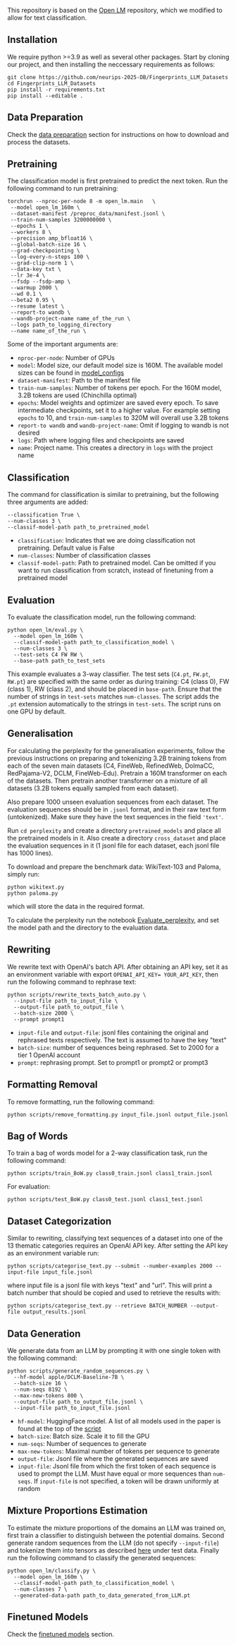 This repository is based on the [Open LM](https://github.com/mlfoundations/open_lm) repository, which we modified to allow for text classification. 

## Installation
We require python >=3.9 as well as several other packages. Start by cloning our project, and then installing the neccessary requirements as follows:

```
git clone https://github.com/neurips-2025-DB/Fingerprints_LLM_Datasets
cd Fingerprints_LLM_Datasets
pip install -r requirements.txt
pip install --editable .
```

## Data Preparation

Check the [data preparation](https://github.com/neurips-2025-DB/Fingerprints_LLM_Datasets/tree/main/data_preparation) section for instructions on how to download and process the datasets.

## Pretraining

The classification model is first pretrained to predict the next token. Run the following command to run pretraining: 

```
torchrun --nproc-per-node 8 -m open_lm.main   \
 --model open_lm_160m \
 --dataset-manifest /preproc_data/manifest.jsonl \
 --train-num-samples 3200000000 \
 --epochs 1 \
 --workers 8 \
 --precision amp_bfloat16 \
 --global-batch-size 16 \
 --grad-checkpointing \
 --log-every-n-steps 100 \
 --grad-clip-norm 1 \
 --data-key txt \
 --lr 3e-4 \
 --fsdp --fsdp-amp \
 --warmup 2000 \
 --wd 0.1 \
 --beta2 0.95 \
 --resume latest \
 --report-to wandb \
 --wandb-project-name name_of_the_run \
 --logs path_to_logging_directory
 --name name_of_the_run \
```

Some of the important arguments are:

- `nproc-per-node`: Number of GPUs
- `model`: Model size, our default model size is 160M. The available model sizes can be found in [model_configs](https://github.com/neurips-2025-DB/Fingerprints_LLM_Datasets/tree/main/open_lm/model_configs)
- `dataset-manifest`: Path to the manifest file
- `train-num-samples`: Number of tokens per epoch. For the 160M model, 3.2B tokens are used (Chinchilla optimal)
- `epochs`: Model weights and optimizer are saved every epoch. To save intermediate checkpoints, set it to a higher value. For example setting `epochs` to 10, and `train-num-samples` to 320M will overall use 3.2B tokens
- `report-to wandb` and `wandb-project-name`: Omit if logging to wandb is not desired
- `logs`: Path where logging files and checkpoints are saved
- `name`: Project name. This creates a directory in `logs` with the project name


## Classification

The command for classification is similar to pretraining, but the following three arguments are added:

```
--classification True \
--num-classes 3 \
--classif-model-path path_to_pretrained_model
```

- `classification`: Indicates that we are doing classification not pretraining. Default value is False
- `num-classes`: Number of classification classes
- `classif-model-path`: Path to pretrained model. Can be omitted if you want to run classification from scratch, instead of finetuning from a pretrained model

## Evaluation

To evaluate the classification model, run the following command:

```
python open_lm/eval.py \
  --model open_lm_160m \
  --classif-model-path path_to_classification_model \
  --num-classes 3 \
  --test-sets C4 FW RW \
  --base-path path_to_test_sets
```

This example evaluates a 3-way classifier. The test sets (`C4.pt`, `FW.pt`, `RW.pt`) are specified with the same order as during training: C4 (class 0), FW (class 1), RW (class 2), and should be placed in `base-path`. Ensure that the number of strings in `test-sets` matches `num-classes`. The script adds the `.pt` extension automatically to the strings in `test-sets`. The script runs on one GPU by default.  

## Generalisation

For calculating the perplexity for the generalisation experiments, follow the previous instructions on preparing and tokenizing 3.2B training tokens from each of the seven main datasets (C4, FineWeb, RefinedWeb, DolmaCC, RedPajama-V2, DCLM, FineWeb-Edu). Pretrain a 160M transformer on each of the datasets. Then pretrain another transformer on a mixture of all datasets (3.2B tokens equally sampled from each dataset). 

Also prepare 1000 unseen evaluation sequences from each dataset. The evaluation sequences should be in `.jsonl` format, and in their raw text form (untokenized). Make sure they have the text sequences in the field `'text'`. 

Run `cd perplexity` and create a directory `pretrained_models` and place all the pretrained models in it. Also create a directory `cross_dataset` and place the evaluation sequences in it (1 jsonl file for each dataset, each jsonl file has 1000 lines). 

To download and prepare the benchmark data: WikiText-103 and Paloma, simply run:
```
python wikitext.py
python paloma.py
```
which will store the data in the required format.

To calculate the perplexity run the notebook [Evaluate_perplexity](https://github.com/neurips-2025-DB/Fingerprints_LLM_Datasets/blob/main/perplexity/Evaluate_perplexity.ipynb), and set the model path and the directory to the evaluation data. 

## Rewriting

We rewrite text with OpenAI's batch API. After obtaining an API key, set it as an environment variable with export `OPENAI_API_KEY= YOUR_API_KEY`, then run the following command to rephrase text:  

```
python scripts/rewrite_texts_batch_auto.py \
  --input-file path_to_input_file \
  --output-file path_to_output_file \
  --batch-size 2000 \
  --prompt prompt1
```

- `input-file` and `output-file`: jsonl files containing the original and rephrased texts respectively. The text is assumed to have the key "text"
- `batch-size`: number of sequences being rephrased. Set to 2000 for a tier 1 OpenAI account
- `prompt`: rephrasing prompt. Set to prompt1 or prompt2 or prompt3

## Formatting Removal

To remove formatting, run the following command:

```
python scripts/remove_formatting.py input_file.jsonl output_file.jsonl
```

## Bag of Words

To train a bag of words model for a 2-way classification task, run the following command:

```
python scripts/train_BoW.py class0_train.jsonl class1_train.jsonl
```

For evaluation:

```
python scripts/test_BoW.py class0_test.jsonl class1_test.jsonl
```

## Dataset Categorization

Similar to rewriting, classifying text sequences of a dataset into one of the 13 thematic categories requires an OpenAI API key. After setting the API key as an environment variable run:

```
python scripts/categorise_text.py --submit --number-examples 2000 --input-file input_file.jsonl
```

where input file is a jsonl file with keys "text" and "url". This will print a batch number that should be copied and used to retrieve the results with: 

```
python scripts/categorise_text.py --retrieve BATCH_NUMBER --output-file output_results.jsonl
```

## Data Generation

We generate data from an LLM by prompting it with one single token with the following command: 

```
python scripts/generate_random_sequences.py \
  --hf-model apple/DCLM-Baseline-7B \
  --batch-size 16 \
  --num-seqs 8192 \
  --max-new-tokens 800 \
  --output-file path_to_output_file.jsonl \
  --input-file path_to_input_file.jsonl
```

- `hf-model`: HuggingFace model. A list of all models used in the paper is found at the top of the [script](https://github.com/neurips-2025-DB/Fingerprints_LLM_Datasets/blob/main/scripts/generate_random_sequences.py)
- `batch-size`: Batch size. Scale it to fill the GPU
- `num-seqs`: Number of sequences to generate
- `max-new-tokens`: Maximal number of tokens per sequence to generate
- `output-file`: Jsonl file where the generated sequences are saved
- `input-file`: Jsonl file from which the first token of each sequence is used to prompt the LLM. Must have equal or more sequences than `num-seqs`. If `input-file` is not specified, a token will be drawn uniformly at random

## Mixture Proportions Estimation

To estimate the mixture proportions of the domains an LLM was trained on, first train a classifier to distinguish between the potential domains. Second generate random sequences from the LLM (do not specify `--input-file`) and tokenize them into tensors as described [here](https://github.com/neurips-2025-DB/Fingerprints_LLM_Datasets/tree/main/data_preparation) under test data. Finally run the following command to classify the generated sequences:

```
python open_lm/classify.py \
  --model open_lm_160m \
  --classif-model-path path_to_classification_model \
  --num-classes 7 \
  --generated-data-path path_to_data_generated_from_LLM.pt
```

## Finetuned Models

Check the [finetuned models](https://github.com/neurips-2025-DB/Fingerprints_LLM_Datasets/tree/main/finetuned_models) section.

